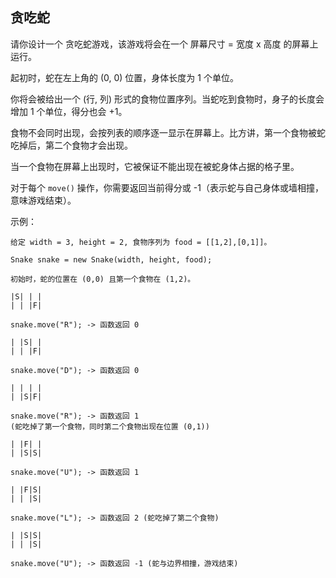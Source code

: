 ## 贪吃蛇

请你设计一个 贪吃蛇游戏，该游戏将会在一个 屏幕尺寸 = 宽度 x 高度 的屏幕上运行。

起初时，蛇在左上角的 (0, 0) 位置，身体长度为 1 个单位。

你将会被给出一个 (行, 列) 形式的食物位置序列。当蛇吃到食物时，身子的长度会增加 1 个单位，得分也会 +1。

食物不会同时出现，会按列表的顺序逐一显示在屏幕上。比方讲，第一个食物被蛇吃掉后，第二个食物才会出现。

当一个食物在屏幕上出现时，它被保证不能出现在被蛇身体占据的格子里。

对于每个 `move()` 操作，你需要返回当前得分或 -1（表示蛇与自己身体或墙相撞，意味游戏结束）。

示例：

```
给定 width = 3, height = 2, 食物序列为 food = [[1,2],[0,1]]。

Snake snake = new Snake(width, height, food);

初始时，蛇的位置在 (0,0) 且第一个食物在 (1,2)。

|S| | |
| | |F|

snake.move("R"); -> 函数返回 0

| |S| |
| | |F|

snake.move("D"); -> 函数返回 0

| | | |
| |S|F|

snake.move("R"); -> 函数返回 1
(蛇吃掉了第一个食物，同时第二个食物出现在位置 (0,1))

| |F| |
| |S|S|

snake.move("U"); -> 函数返回 1

| |F|S|
| | |S|

snake.move("L"); -> 函数返回 2 (蛇吃掉了第二个食物)

| |S|S|
| | |S|

snake.move("U"); -> 函数返回 -1 (蛇与边界相撞，游戏结束)
```